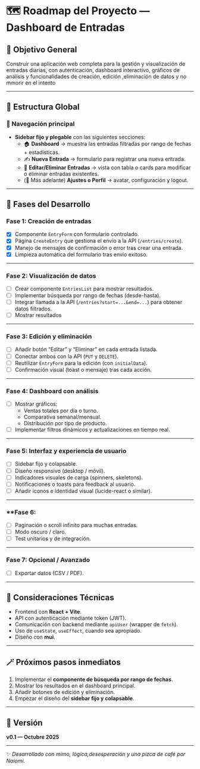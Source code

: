 # 🗺️ Roadmap del Proyecto — Dashboard de Entradas

## 🎯 Objetivo General
Construir una aplicación web completa para la gestión y visualización de entradas diarias, con autenticación, dashboard interactivo, gráficos de análisis y funcionalidades de creación, edición ,eliminación de datos y no mmorir en el intento

---

## 🧩 Estructura Global

### 🧭 Navegación principal
- **Sidebar fijo y plegable** con las siguientes secciones:
  - 🏠 **Dashboard** → muestra las entradas filtradas por rango de fechas + estadísticas.
  - ✍️ **Nueva Entrada** → formulario para registrar una nueva entrada.
  - 🧰 **Editar/Eliminar Entradas** → vista con tabla o cards para modificar o eliminar entradas existentes.
  - (🔮 Más adelante) **Ajustes o Perfil** → avatar, configuración y logout.

---

## 🚀 Fases del Desarrollo

### **Fase 1: Creación de entradas**
- [x] Componente `EntryForm` con formulario controlado.
- [x] Página `CreateEntry` que gestiona el envío a la API (`/entries/create`).
- [x] Manejo de mensajes de confirmación o error tras crear una entrada.
- [x] Limpieza automática del formulario tras envío exitoso.

---

### **Fase 2: Visualización de datos**
- [ ] Crear componente `EntriesList`  para mostrar resultados.
- [ ] Implementar búsqueda por rango de fechas (desde-hasta).
- [ ] Integrar llamada a la API (`/entries?start=...&end=...`) para obtener datos filtrados.
- [ ] Mostrar resultados 

---

### **Fase 3: Edición y eliminación**
- [ ] Añadir botón “Editar” y “Eliminar” en cada entrada listada.
- [ ] Conectar ambos con la API (`PUT` y `DELETE`).
- [ ] Reutilizar `EntryForm` para la edición (con `initialData`).
- [ ] Confirmación visual (toast o mensaje) tras cada acción.

---

### **Fase 4: Dashboard con análisis**
- [ ] Mostrar gráficos:
  - Ventas totales por día o turno.
  - Comparativa semanal/mensual.
  - Distribución por tipo de producto.
- [ ] Implementar filtros dinámicos y actualizaciones en tiempo real.

---

### **Fase 5: Interfaz y experiencia de usuario**
- [ ] Sidebar fijo y colapsable.
- [ ] Diseño responsivo (desktop / móvil).
- [ ] Indicadores visuales de carga (spinners, skeletons).
- [ ] Notificaciones o toasts para feedback al usuario.
- [ ] Añadir iconos e identidad visual (lucide-react o similar).

---

### **Fase 6: 
- [ ] Paginación o scroll infinito para muchas entradas.
- [ ] Modo oscuro / claro.
- [ ] Test unitarios y de integración.

---

### **Fase 7: Opcional / Avanzado**
- [ ] Exportar datos (CSV / PDF).



---


## 🧠 Consideraciones Técnicas
- Frontend con **React + Vite**.
- API con autenticación mediante token (JWT).
- Comunicación con backend mediante `apiUser` (wrapper de `fetch`).
- Uso de `useState`, `useEffect`,  cuando sea apropiado.
- Diseño con **mui**.

---

## 🪄 Próximos pasos inmediatos
1. Implementar el **componente de búsqueda por rango de fechas**.  
2. Mostrar los resultados en el dashboard principal.  
3. Añadir botones de edición y eliminación.  
4. Empezar el diseño del **sidebar fijo y colapsable**.

---

## 📅 Versión
**v0.1 — Octubre 2025**

---
✨ _Desarrollado con mimo, lógica,desesperación y una pizca de café por Naiomi._
